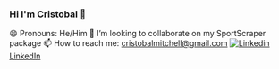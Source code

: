 ### Hi I'm Cristobal 👋

<!--
**cristobalmitchell/cristobalmitchell** is a ✨ _special_ ✨ repository because its `README.md` (this file) appears on your GitHub profile.
-->
😄 Pronouns: He/Him
👯 I’m looking to collaborate on my SportScraper package
📫 How to reach me: cristobalmitchell@gmail.com
[![Linkedin](https://i.stack.imgur.com/gVE0j.png) LinkedIn](https://www.linkedin.com/in/cristobalmitchell/)


